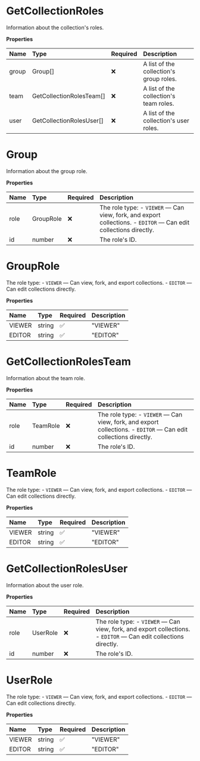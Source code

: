 # GetCollectionRoles

Information about the collection's roles.

**Properties**

| Name  | Type                     | Required | Description                             |
| :---- | :----------------------- | :------- | :-------------------------------------- |
| group | Group[]                  | ❌       | A list of the collection's group roles. |
| team  | GetCollectionRolesTeam[] | ❌       | A list of the collection's team roles.  |
| user  | GetCollectionRolesUser[] | ❌       | A list of the collection's user roles.  |

# Group

Information about the group role.

**Properties**

| Name | Type      | Required | Description                                                                                                     |
| :--- | :-------- | :------- | :-------------------------------------------------------------------------------------------------------------- |
| role | GroupRole | ❌       | The role type: - `VIEWER` — Can view, fork, and export collections. - `EDITOR` — Can edit collections directly. |
| id   | number    | ❌       | The role's ID.                                                                                                  |

# GroupRole

The role type: - `VIEWER` — Can view, fork, and export collections. - `EDITOR` — Can edit collections directly.

**Properties**

| Name   | Type   | Required | Description |
| :----- | :----- | :------- | :---------- |
| VIEWER | string | ✅       | "VIEWER"    |
| EDITOR | string | ✅       | "EDITOR"    |

# GetCollectionRolesTeam

Information about the team role.

**Properties**

| Name | Type     | Required | Description                                                                                                     |
| :--- | :------- | :------- | :-------------------------------------------------------------------------------------------------------------- |
| role | TeamRole | ❌       | The role type: - `VIEWER` — Can view, fork, and export collections. - `EDITOR` — Can edit collections directly. |
| id   | number   | ❌       | The role's ID.                                                                                                  |

# TeamRole

The role type: - `VIEWER` — Can view, fork, and export collections. - `EDITOR` — Can edit collections directly.

**Properties**

| Name   | Type   | Required | Description |
| :----- | :----- | :------- | :---------- |
| VIEWER | string | ✅       | "VIEWER"    |
| EDITOR | string | ✅       | "EDITOR"    |

# GetCollectionRolesUser

Information about the user role.

**Properties**

| Name | Type     | Required | Description                                                                                                     |
| :--- | :------- | :------- | :-------------------------------------------------------------------------------------------------------------- |
| role | UserRole | ❌       | The role type: - `VIEWER` — Can view, fork, and export collections. - `EDITOR` — Can edit collections directly. |
| id   | number   | ❌       | The role's ID.                                                                                                  |

# UserRole

The role type: - `VIEWER` — Can view, fork, and export collections. - `EDITOR` — Can edit collections directly.

**Properties**

| Name   | Type   | Required | Description |
| :----- | :----- | :------- | :---------- |
| VIEWER | string | ✅       | "VIEWER"    |
| EDITOR | string | ✅       | "EDITOR"    |

<!-- This file was generated by liblab | https://liblab.com/ -->
